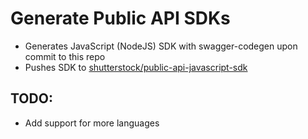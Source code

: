 # Generate Public API SDKs

- Generates JavaScript (NodeJS) SDK with swagger-codegen upon commit to this repo
- Pushes SDK to [shutterstock/public-api-javascript-sdk](https://github.com/shutterstock/public-api-javascript-sdk) 

## TODO:

- Add support for more languages
